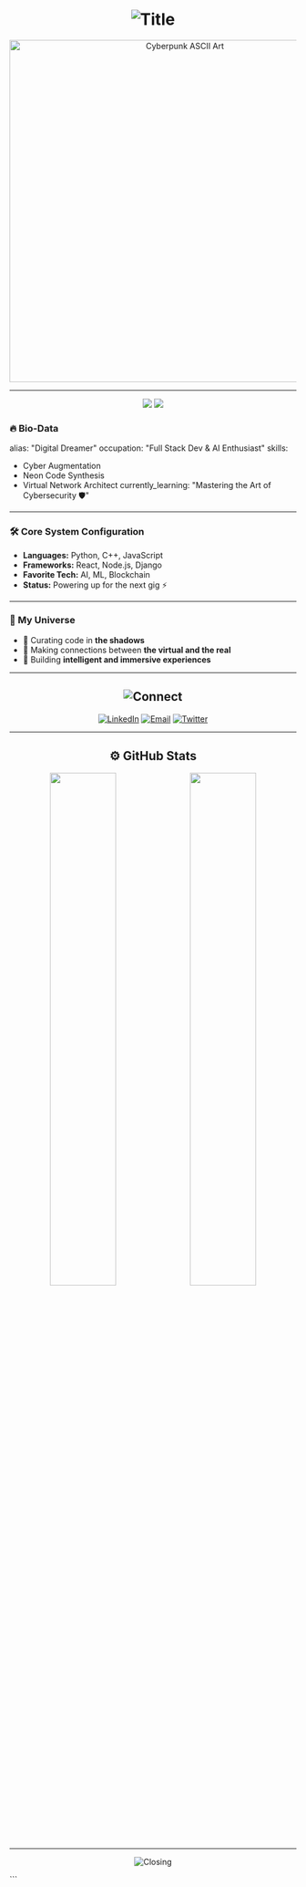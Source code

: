 <!-- Cyberpunk-themed GitHub Profile README -->

<h1 align="center">
  <img src="https://readme-typing-svg.herokuapp.com?font=Electrolize&size=40&color=00FFF7&center=true&vCenter=true&width=550&lines=Welcome+to+My+Neon+World;I+Am+a+Cyber+Warrior;Exploring+the+Depths+of+Code!" alt="Title">
</h1>

<!-- ASCII art for cyberpunk aesthetic -->
<p align="center">
  <img src="[https://i.imgur.com/AeJ1Xaf.png](https://mir-s3-cdn-cf.behance.net/project_modules/max_1200/ddb7c241139069.579a151837fb2.gif)" width="600" alt="Cyberpunk ASCII Art">
</p>

---

<p align="center">
  <img src="https://img.shields.io/badge/%E2%9A%A1%20Currently%20Hacking%20On-C++%20%7C%20JavaScript%20%7C%20Python-%23ff007f?style=for-the-badge" />
  <img src="https://img.shields.io/badge/%E2%9D%A4%EF%B8%8F%20Loves%20Working%20With-ML%20%7C%20AI%20%7C%20Blockchain-%2300ffbf?style=for-the-badge" />
</p>


### 🔥 Bio-Data 

alias: "Digital Dreamer"
occupation: "Full Stack Dev & AI Enthusiast"
skills:
  - Cyber Augmentation
  - Neon Code Synthesis
  - Virtual Network Architect
currently_learning: "Mastering the Art of Cybersecurity 🛡️"

---

### 🛠️ Core System Configuration

- **Languages:** Python, C++, JavaScript
- **Frameworks:** React, Node.js, Django
- **Favorite Tech:** AI, ML, Blockchain
- **Status:** Powering up for the next gig ⚡️

---

### 🌌 My Universe

- 💾 Curating code in **the shadows**
- 🌌 Making connections between **the virtual and the real**
- 🔧 Building **intelligent and immersive experiences**

---

<h2 align="center">
  <img src="https://readme-typing-svg.herokuapp.com?font=Electrolize&size=25&color=F700FF&center=true&width=500&lines=Connect+With+Me+In+The+Digital+Realm:" alt="Connect">
</h2>

<p align="center">
  <a href="https://www.linkedin.com/in/YOURUSERNAME" target="_blank"><img alt="LinkedIn" src="https://img.shields.io/badge/LinkedIn-%230077B5.svg?&style=for-the-badge&logo=linkedin&logoColor=white" /></a>
  <a href="mailto:yourmail@domain.com"><img alt="Email" src="https://img.shields.io/badge/Email-%23D14836.svg?&style=for-the-badge&logo=gmail&logoColor=white" /></a>
  <a href="https://twitter.com/YOURUSERNAME" target="_blank"><img alt="Twitter" src="https://img.shields.io/badge/Twitter-%231DA1F2.svg?&style=for-the-badge&logo=twitter&logoColor=white" /></a>
</p>

---

<h2 align="center">⚙️ GitHub Stats</h2>

<p align="center">
  <img width="48%" src="https://github-readme-stats.vercel.app/api?username=YOURUSERNAME&show_icons=true&theme=radical&title_color=00FFFF&icon_color=F700FF" />
  <img width="48%" src="https://github-readme-streak-stats.herokuapp.com/?user=YOURUSERNAME&theme=radical&ring=FF00FF&fire=00FFFF" />
</p>

---

<p align="center">
  <img src="https://readme-typing-svg.herokuapp.com?font=Electrolize&size=20&color=00FFFF&center=true&width=500&lines=Thank+you+for+visiting+my+cyber-domain." alt="Closing">
</p>
```
